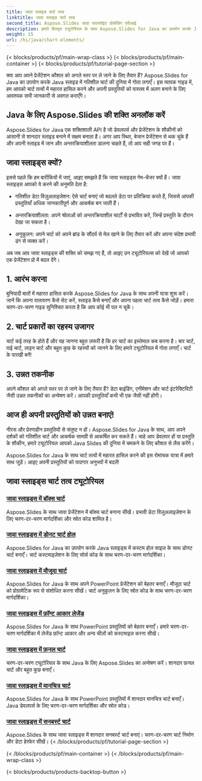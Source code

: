 ```yaml
---
title: जावा स्लाइड चार्ट तत्व
linktitle: जावा स्लाइड चार्ट तत्व
second_title: Aspose.Slides जावा पावरपॉइंट प्रोसेसिंग एपीआई
description: हमारे विस्तृत ट्यूटोरियल के साथ Aspose.Slides for Java का उपयोग करके Java स्लाइड में डायनामिक चार्ट बनाना सीखें। आज ही अपने प्रेजेंटेशन कौशल को निखारें!
weight: 15
url: /hi/java/chart-elements/
---
```


{< blocks/products/pf/main-wrap-class >}
{< blocks/products/pf/main-container >}
{< blocks/products/pf/tutorial-page-section >}


क्या आप अपने प्रेजेंटेशन कौशल को अगले स्तर पर ले जाने के लिए तैयार हैं? Aspose.Slides for Java का उपयोग करके Java स्लाइड में गतिशील चार्ट की दुनिया में गोता लगाएँ। इस व्यापक गाइड में, हम आपको चार्ट तत्वों में महारत हासिल करने और अपनी प्रस्तुतियों को वास्तव में अलग बनाने के लिए आवश्यक सभी जानकारी से अवगत कराएँगे।

## Java के लिए Aspose.Slides की शक्ति अनलॉक करें

Aspose.Slides for Java एक शक्तिशाली API है जो डेवलपर्स और प्रेजेंटेशन के शौकीनों को आसानी से शानदार स्लाइड बनाने में सक्षम बनाता है। अगर आप स्थिर, बेजान प्रेजेंटेशन से थक चुके हैं और अपनी स्लाइड में जान और अन्तरक्रियाशीलता डालना चाहते हैं, तो आप सही जगह पर हैं।

## जावा स्लाइड्स क्यों?

इससे पहले कि हम बारीकियों में जाएं, आइए समझते हैं कि जावा स्लाइड्स गेम-चेंजर क्यों हैं। जावा स्लाइड्स आपको ये करने की अनुमति देता है:

- गतिशील डेटा विज़ुअलाइज़ेशन: ऐसे चार्ट बनाएं जो बदलते डेटा पर प्रतिक्रिया करते हैं, जिससे आपकी प्रस्तुतियाँ अधिक जानकारीपूर्ण और आकर्षक बन जाती हैं।

- अन्तरक्रियाशीलता: अपने श्रोताओं को अन्तरक्रियाशील चार्टों से प्रभावित करें, जिन्हें प्रस्तुति के दौरान देखा जा सकता है।

- अनुकूलन: अपने चार्ट को अपने ब्रांड के सौंदर्य से मेल खाने के लिए तैयार करें और अपना संदेश प्रभावी ढंग से व्यक्त करें।

अब जब आप जावा स्लाइड्स की शक्ति को समझ गए हैं, तो आइए उन ट्यूटोरियल्स को देखें जो आपको एक प्रेजेंटेशन प्रो में बदल देंगे।

## 1. आरंभ करना

बुनियादी बातों में महारत हासिल करके Aspose.Slides for Java के साथ अपनी यात्रा शुरू करें। जानें कि अपना वातावरण कैसे सेट करें, स्लाइड कैसे बनाएँ और अपना पहला चार्ट तत्व कैसे जोड़ें। हमारा चरण-दर-चरण गाइड सुनिश्चित करता है कि आप कोई भी पल न चूकें।

## 2. चार्ट प्रकारों का रहस्य उजागर

चार्ट कई तरह के होते हैं और यह जानना बहुत ज़रूरी है कि हर चार्ट का इस्तेमाल कब करना है। बार चार्ट, पाई चार्ट, लाइन चार्ट और बहुत कुछ के रहस्यों को जानने के लिए हमारे ट्यूटोरियल में गोता लगाएँ। चार्ट के पारखी बनें!

## 3. उन्नत तकनीक

अपने कौशल को अगले स्तर पर ले जाने के लिए तैयार हैं? डेटा बाइंडिंग, एनीमेशन और चार्ट इंटरेक्टिविटी जैसी उन्नत तकनीकों का अन्वेषण करें। आपकी प्रस्तुतियाँ कभी भी एक जैसी नहीं होंगी।

## आज ही अपनी प्रस्तुतियों को उन्नत बनाएं!

नीरस और प्रेरणाहीन प्रस्तुतियों से संतुष्ट न हों। Aspose.Slides for Java के साथ, आप अपने दर्शकों को गतिशील चार्ट और आकर्षक सामग्री से आकर्षित कर सकते हैं। चाहे आप डेवलपर हों या प्रस्तुति के शौकीन, हमारे ट्यूटोरियल आपको Java Slides की दुनिया में चमकने के लिए कौशल से लैस करेंगे।

Aspose.Slides for Java के साथ चार्ट तत्वों में महारत हासिल करने की इस रोमांचक यात्रा में हमारे साथ जुड़ें। आइए अपनी प्रस्तुतियों को यादगार अनुभवों में बदलें!
## जावा स्लाइड्स चार्ट तत्व ट्यूटोरियल
### [जावा स्लाइड्स में बॉक्स चार्ट](./box-chart-java-slides/)
Aspose.Slides के साथ जावा प्रेजेंटेशन में बॉक्स चार्ट बनाना सीखें। प्रभावी डेटा विज़ुअलाइज़ेशन के लिए चरण-दर-चरण मार्गदर्शिका और स्रोत कोड शामिल है।
### [जावा स्लाइड्स में डोनट चार्ट होल](./doughnut-chart-hole-java-slides/)
Aspose.Slides for Java का उपयोग करके Java स्लाइड्स में कस्टम होल साइज़ के साथ डोनट चार्ट बनाएँ। चार्ट कस्टमाइज़ेशन के लिए सोर्स कोड के साथ चरण-दर-चरण मार्गदर्शिका।
### [जावा स्लाइड्स में मौजूदा चार्ट](./existing-chart-java-slides/)
Aspose.Slides for Java के साथ अपने PowerPoint प्रेजेंटेशन को बेहतर बनाएँ। मौजूदा चार्ट को प्रोग्रामेटिक रूप से संशोधित करना सीखें। चार्ट अनुकूलन के लिए स्रोत कोड के साथ चरण-दर-चरण मार्गदर्शिका।
### [जावा स्लाइड्स में फ़ॉन्ट आकार लेजेंड](./font-size-legend-java-slides/)
Aspose.Slides for Java के साथ PowerPoint प्रस्तुतियों को बेहतर बनाएँ। हमारे चरण-दर-चरण मार्गदर्शिका में लेजेंड फ़ॉन्ट आकार और अन्य चीज़ों को कस्टमाइज़ करना सीखें।
### [जावा स्लाइड्स में फ़नल चार्ट](./funnel-chart-java-slides/)
चरण-दर-चरण ट्यूटोरियल के साथ Java के लिए Aspose.Slides का अन्वेषण करें। शानदार फ़नल चार्ट और बहुत कुछ बनाएँ।
### [जावा स्लाइड्स में मानचित्र चार्ट](./map-chart-java-slides/)
Aspose.Slides for Java के साथ PowerPoint प्रस्तुतियों में शानदार मानचित्र चार्ट बनाएँ। Java डेवलपर्स के लिए चरण-दर-चरण मार्गदर्शिका और स्रोत कोड।
### [जावा स्लाइड्स में सनबर्स्ट चार्ट](./sunburst-chart-java-slides/)
Aspose.Slides के साथ जावा स्लाइड्स में शानदार सनबर्स्ट चार्ट बनाएं। चरण-दर-चरण चार्ट निर्माण और डेटा हेरफेर सीखें।
{< /blocks/products/pf/tutorial-page-section >}

{< /blocks/products/pf/main-container >}
{< /blocks/products/pf/main-wrap-class >}

{< blocks/products/products-backtop-button >}
